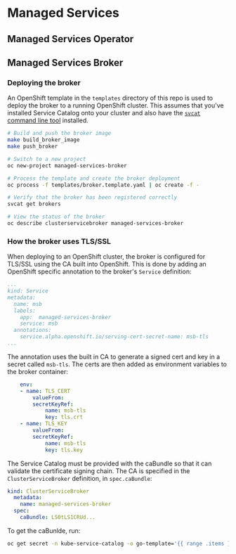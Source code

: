 # Managed Services

## Managed Services Operator

## Managed Services Broker

### Deploying the broker

An OpenShift template in the `templates` directory of this repo is used to deploy the broker to a running OpenShift cluster. This assumes that you've installed Service Catalog onto your cluster and also have the [`svcat` command line tool](https://github.com/kubernetes-incubator/service-catalog/blob/master/docs/install.md) installed.

```sh
# Build and push the broker image
make build_broker_image
make push_broker 

# Switch to a new project
oc new-project managed-services-broker

# Process the template and create the broker deployment
oc process -f templates/broker.template.yaml | oc create -f -

# Verify that the broker has been registered correctly
svcat get brokers

# View the status of the broker
oc describe clusterservicebroker managed-services-broker
```

### How the broker uses TLS/SSL

When deploying to an OpenShift cluster, the broker is configured for TLS/SSL using the CA built into OpenShift. 
This is done by adding an OpenShift specific annotation to the broker's `Service` definition: 

```yaml
...
kind: Service
metadata:
  name: msb
  labels:
    app:  managed-services-broker
    service: msb
  annotations:
    service.alpha.openshift.io/serving-cert-secret-name: msb-tls
...
```

The annotation uses the built in CA to generate a signed cert and key in a secret called `msb-tls`. The certs are then added as environment variables to the broker container:

```yaml
    env:
    - name: TLS_CERT
        valueFrom:
        secretKeyRef:
            name: msb-tls
            key: tls.crt
    - name: TLS_KEY
        valueFrom:
        secretKeyRef:
            name: msb-tls
            key: tls.key
```

The Service Catalog must be provided with the caBundle so that it can validate the certificate signing chain. 
The CA is specified in the `ClusterServiceBroker` definition, in `spec.caBundle`:

```yaml
kind: ClusterServiceBroker
  metadata:
    name: managed-services-broker
  spec:
    caBundle: LS0tLS1CRUd...
```

To get the caBunlde, run:
```sh
oc get secret -n kube-service-catalog -o go-template='{{ range .items }}{{ if eq .type "kubernetes.io/service-account-token" }}{{ index .data "service-ca.crt" }}{{end}}{{"\n"}}{{end}}' | tail -n1
```
